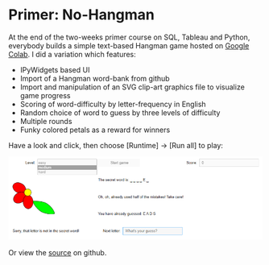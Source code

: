 # Primer: No-Hangman

At the end of the two-weeks primer course on SQL, Tableau and Python, everybody builds a simple text-based Hangman game hosted on [Google Colab](https://colab.research.google.com). I did a variation which  features:

- IPyWidgets based UI
- Import of a Hangman word-bank from github
- Import and manipulation of an SVG clip-art graphics file to visualize game progress
- Scoring of word-difficulty by letter-frequency in English
- Random choice of word to guess by three levels of difficulty
- Multiple rounds
- Funky colored petals as a reward for winners

Have a look and click, then choose [Runtime] &rarr; [Run all] to play:

[![No-Hangman Screenshot](images/screenshot.png)](https://colab.research.google.com/drive/1BRryozfvpWaFgIBFOau3vXfyj4O46QKG?usp=sharing)

Or view the [source](src/No_Hangman_Tilman.ipynb) on github.

